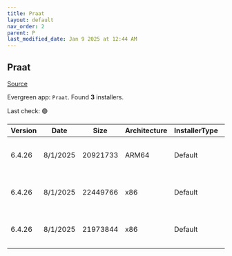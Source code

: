 ```yaml
---
title: Praat
layout: default
nav_order: 2
parent: P
last_modified_date: Jan 9 2025 at 12:44 AM
---
```


## Praat

[Source](https://www.fon.hum.uva.nl/praat/)

Evergreen app: `Praat`. Found **3** installers.

Last check: 🟢

| Version | Date     | Size     | Architecture | InstallerType | Type | URI                                                                                                                                                                      |
| ------- | -------- | -------- | ------------ | ------------- | ---- | ------------------------------------------------------------------------------------------------------------------------------------------------------------------------ |
| 6.4.26  | 8/1/2025 | 20921733 | ARM64        | Default       | zip  | [https://github.com/praat/praat/releases/download/v6.4.26/praat6426_win-arm64.zip](https://github.com/praat/praat/releases/download/v6.4.26/praat6426_win-arm64.zip)     |
| 6.4.26  | 8/1/2025 | 22449766 | x86          | Default       | zip  | [https://github.com/praat/praat/releases/download/v6.4.26/praat6426_win-intel32.zip](https://github.com/praat/praat/releases/download/v6.4.26/praat6426_win-intel32.zip) |
| 6.4.26  | 8/1/2025 | 21973844 | x86          | Default       | zip  | [https://github.com/praat/praat/releases/download/v6.4.26/praat6426_win-intel64.zip](https://github.com/praat/praat/releases/download/v6.4.26/praat6426_win-intel64.zip) |
